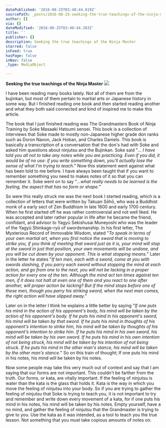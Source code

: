 ```yaml
---
datePublished: '2016-08-25T03:40:44.819Z'
sourcePath: _posts/2016-08-25-seeking-the-true-teachings-of-the-ninja-master.md
author: []
via: {}
dateModified: '2016-08-25T03:40:44.383Z'
title: ''
publisher: {}
description: Seeking the true teachings of the Ninja Master
starred: false
inFeed: true
hasPage: false
inNav: false
_type: MediaObject

---
```

**Seeking the true teachings of the Ninja Master**
![](https://the-grid-user-content.s3-us-west-2.amazonaws.com/3969fee2-c8ba-4229-a227-1aec98a9173f.jpg)

I have been reading many books lately. Not all of them are from the bujinkan, but most of them pertain to martial arts or Japanese history in some way. But I finished reading one book and then started reading another and what they both said connected and kind of inspired me to make this article.

The book that I just finished reading was The Grandmasters Book of Ninja Training by Soke Masaaki Hatsumi sensei. This book is a collection of interviews that Soke made to mostly non-Japanese higher grade don ranks such as Doron Navon, Jack Hoban, and Charles Daniels. This book is basically a transcription of a conversation that the don's had with Soke and asked him questions about ninjutsu and the Bujinkan. Soke said "_... I have told you all not to take any notes while you are practicing. Even if you did, it would be of no use: if you write something down, you'll actually lose the sense of what I'm trying to teach._" Now this statement went against what has been told to me before. I have always been taught that if you want to remember something you need to makes notes of it so that you can remember it. Soke went on to say "_...what really needs to be learned is the feeling, the aspect that has no form or shape._"

So were this really struck me was the next book I started reading, which is a collection of letters that were written by Takuan Sōhō, who was a Buddhist monk of a early sect of Zen Buddhism in late 1600 and early 1700 century. When he first started off he was rather controversial and not well liked. He was accepted and later rather popular in life after he became the friend, confidant, and advisor to Yagyū Sekishusai Muneyoshi who was the leader of the Yagyū Shinkage-ryū of swordsmanship. In his first letter, The Mysterious Record of Immovable Wisdom, stated "_To speak in terms of your own martial art, when you first notice the sword that is moving to strike you, if you think of meeting that sword just as it is, your mind will stop at the sword in just that position, your own movements will be undone, and you will be cut down by your opponent. This is what stopping means._" Later in the letter he states "_If ten men, each with a sword, come at you with swords slashing, if you parry each sword without stopping the mind at each action, and go from one to the next, you will not be lacking in a proper action for every one of the ten. Although the mind act ten times against ten men, if it does not halt at even one of them and you react to one after another, will proper action be lacking? But if the mind stops before one of these men, though you parry his striking sword, when the next man comes, the right action will have slipped away._"

Later on in the letter I think he explains a little better by saying "_If one puts his mind in the action of his opponent's body, his mind will be taken by the action of his opponent's body. If he puts his mind in his opponent's sword, his mind will be taken by that sword. If he puts his mind in thoughts of his opponent's intention to strike him, his mind will be taken by thoughts of his opponent's intention to strike him. If he puts his mind in his own sword, his mind will be taken by his own sword. If he puts his mind in his own intention of not being struck, his mind will be taken by his intention of not being struck. If he puts his mind in the other man's stance, his mind will be taken by the other man's stance._" So on this train of thought; If one puts his mind in his notes, his mind will be taken by his notes.

Now some people may take this very much out of context and say that I am saying that our forms are not important. This couldn't be farther from the truth. Our forms, or kata, are vitally important. If the feeling of ninjutsu is water than the kata is the glass that holds it. Kata is the way in which you move the feeling of ninjutsu into your body. So if you are trying to gather the feeling of ninjutsu that Soke is trying to teach you, it is not important to try and remember and write down every movement of a kata, for if one puts his mind in his notes, his mind will be taken by his notes. Empty yourself, have a no mind, and gather the feeling of ninjutsu that the Grandmaster is trying to give to you. Use the kata as it was intended, as a tool to teach you the true lesson. Not something that you must take copious amounts of notes on.